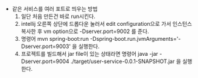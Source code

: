 - 같은 서비스를 여러 포트로 띄우는 방법
    1. 일단 처음 만든건 바로 run시킨다.
    2. intellij 오른쪽 상단에 드롭다운 눌러서 edit configuration으로 가서 인스턴스 복사한 후 vm option으로 -Dserver.port=9002 를 준다.
    3. 명령어 mvn spring-boot:run -Dspring-boot.run.jvmArguments='-Dserver.port=9003' 을 실행한다.
    4. 프로젝트를 빌드해서 jar file이 있는 상태라면 명령어 java -jar -Dserver.port=9004 ./target/user-service-0.0.1-SNAPSHOT.jar 을 실행한다.